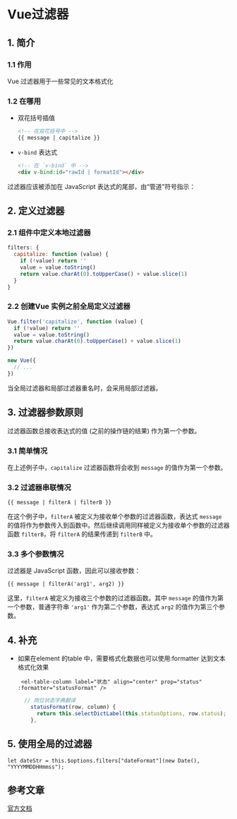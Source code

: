# Vue过滤器

## 1. 简介

### 1.1 作用

Vue 过滤器用于一些常见的文本格式化

### 1.2 在哪用

- 双花括号插值

  ```html
  <!-- 在双花括号中 -->
  {{ message | capitalize }}
  ```

- `v-bind` 表达式

  ```html
  <!-- 在 `v-bind` 中 -->
  <div v-bind:id="rawId | formatId"></div>
  ```

过滤器应该被添加在 JavaScript 表达式的尾部，由“管道”符号指示：

## 2. 定义过滤器

### 2.1 组件中定义本地过滤器

```js
filters: {
  capitalize: function (value) {
    if (!value) return ''
    value = value.toString()
    return value.charAt(0).toUpperCase() + value.slice(1)
  }
}
```

### 2.2 创建Vue 实例之前全局定义过滤器

```js
Vue.filter('capitalize', function (value) {
  if (!value) return ''
  value = value.toString()
  return value.charAt(0).toUpperCase() + value.slice(1)
})

new Vue({
  // ...
})
```

当全局过滤器和局部过滤器重名时，会采用局部过滤器。

## 3. 过滤器参数原则

过滤器函数总接收表达式的值 (之前的操作链的结果) 作为第一个参数。

### 3.1 简单情况 

在上述例子中，`capitalize` 过滤器函数将会收到 `message` 的值作为第一个参数。

### 3.2 过滤器串联情况

```
{{ message | filterA | filterB }}
```

在这个例子中，`filterA` 被定义为接收单个参数的过滤器函数，表达式 `message` 的值将作为参数传入到函数中。然后继续调用同样被定义为接收单个参数的过滤器函数 `filterB`，将 `filterA` 的结果传递到 `filterB` 中。

### 3.3 多个参数情况

过滤器是 JavaScript 函数，因此可以接收参数：

```
{{ message | filterA('arg1', arg2) }}
```

这里，`filterA` 被定义为接收三个参数的过滤器函数。其中 `message` 的值作为第一个参数，普通字符串 `'arg1'` 作为第二个参数，表达式 `arg2` 的值作为第三个参数。

## 4. 补充

- 如果在element 的table 中，需要格式化数据也可以使用:formatter 达到文本格式化效果

  ```vue
   <el-table-column label="状态" align="center" prop="status" :formatter="statusFormat" />
  ```

  ```js
    // 岗位状态字典翻译
      statusFormat(row, column) {
        return this.selectDictLabel(this.statusOptions, row.status);
      },
  ```


## 5. 使用全局的过滤器

```
let dateStr = this.$options.filters["dateFormat"](new Date(), "YYYYMMDDHHmmss");
```



## 参考文章

[官方文档](https://cn.vuejs.org/v2/guide/filters.html)